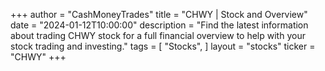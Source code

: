 +++
author = "CashMoneyTrades"
title = "CHWY | Stock and Overview"
date = "2024-01-12T10:00:00"
description = "Find the latest information about trading CHWY stock for a full financial overview to help with your stock trading and investing."
tags = [
   "Stocks",
]
layout = "stocks"
ticker = "CHWY"
+++
